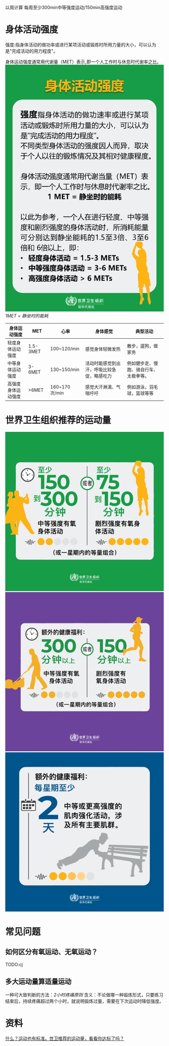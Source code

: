 

以周计算
每周至少300min中等强度运动/150min高强度运动

# 身体活动强度
强度:指身体活动的做功率或进行某项活动或锻炼时所用力量的大小，可以认为是"完成活动的用力程度"。

身体运动强度通常用代谢量（MET）表示,即一个人工作时与休息时代谢率之比。
![1身体强度](img/1身体强度.png)
*1MET = 静坐时的能耗*

|身体运动强度|MET|心率|身体感觉|典型活动|
|---|---|---|---|---|
|轻度身体运动强度|1.5-3MET|100~120/min|感觉身体轻微发热|散步，遛狗，做家务|
|中等身体运动强度|3-6MET|130~150/min|活动时能感觉到出汗，呼吸比较急促，略感吃力|例如健步走、慢跑、骑自行车、太极拳等。|
|高强度身体运动强度|>6MET|160~170次/min|感觉大汗淋漓、气喘吁吁|例如游泳，羽毛球，篮球等等|

# 世界卫生组织推荐的运动量
![1世界卫生组织每周推荐至少的运动量](img/1世界卫生组织每周推荐至少的运动量.png)
![1世界卫生组织额外推荐的运动量](img/1世界卫生组织额外推荐的运动量.png)
![1世界卫生组织推荐的额外福利](img/1世界卫生组织推荐的额外福利.png)

# 常见问题
## 如何区分有氧运动、无氧运动？
TODO:cj

## 多大运动量算适量运动
一种可大致判断的方法：*2小时疼痛原则*
含义：不论做哪一种锻炼形式，只要练习结束后，持续疼痛超过两个小时，就说明锻炼过量，需要在下次运动时降低强度。

# 资料
[什么？运动也有标准。世卫推荐的运动量，看看你达标了吗？](https://www.sohu.com/a/466391328_374887)